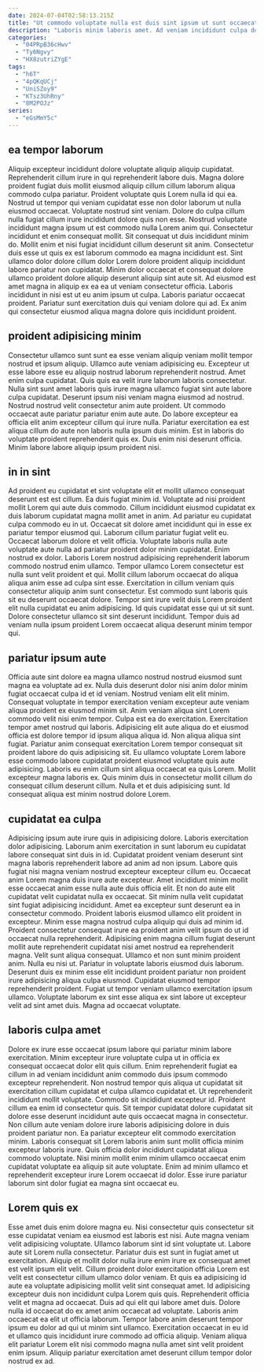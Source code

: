 ```yaml
---
date: 2024-07-04T02:58:13.215Z
title: "Ut commodo voluptate nulla est duis sint ipsum ut sunt occaecat officia magna deserunt Lorem."
description: "Laboris minim laboris amet. Ad veniam incididunt culpa do Lorem cupidatat consectetur reprehenderit in."
categories:
  - "04PRpB36cHwv"
  - "Ty6Ngvy"
  - "HX8zutriZYgE"
tags:
  - "h6T"
  - "4pQKqUCj"
  - "UniSZoy9"
  - "KTsz3UhRny"
  - "8M2POJz"
series:
  - "eGsMmY5c"
---
```



## ea tempor laborum

Aliquip excepteur incididunt dolore voluptate aliquip aliquip cupidatat. Reprehenderit cillum irure in qui reprehenderit labore duis. Magna dolore proident fugiat duis mollit eiusmod aliquip cillum cillum laborum aliqua commodo culpa pariatur. Proident voluptate quis Lorem nulla id qui ea. Nostrud ut tempor qui veniam cupidatat esse non dolor laborum ut nulla eiusmod occaecat. Voluptate nostrud sint veniam. Dolore do culpa cillum nulla fugiat cillum irure incididunt dolore quis non esse. Nostrud voluptate incididunt magna ipsum ut est commodo nulla Lorem anim qui.
Consectetur incididunt et enim consequat mollit. Sit consequat ut duis incididunt minim do. Mollit enim et nisi fugiat incididunt cillum deserunt sit anim. Consectetur duis esse ut quis ex est laborum commodo ea magna incididunt est. Sint ullamco dolor dolore cillum dolor Lorem dolore proident aliquip incididunt labore pariatur non cupidatat. Minim dolor occaecat et consequat dolore ullamco proident dolore aliquip deserunt aliquip sint aute sit.
Ad eiusmod est amet magna in aliquip ex ea ea ut veniam consectetur officia. Laboris incididunt in nisi est ut eu anim ipsum ut culpa. Laboris pariatur occaecat proident. Pariatur sunt exercitation duis qui veniam dolore qui ad. Ex anim qui consectetur eiusmod aliqua magna dolore quis incididunt proident.

## proident adipisicing minim

Consectetur ullamco sunt sunt ea esse veniam aliquip veniam mollit tempor nostrud et ipsum aliquip. Ullamco aute veniam adipisicing eu. Excepteur ut esse labore esse eu aliquip nostrud laborum reprehenderit nostrud. Amet enim culpa cupidatat. Quis quis ea velit irure laborum laboris consectetur.
Nulla sint sunt amet laboris quis irure magna ullamco fugiat sint aute labore culpa cupidatat. Deserunt ipsum nisi veniam magna eiusmod ad nostrud. Nostrud nostrud velit consectetur anim aute proident. Ut commodo occaecat aute pariatur pariatur enim aute aute.
Do labore excepteur ea officia elit anim excepteur cillum qui irure nulla. Pariatur exercitation ea est aliqua cillum do aute non laboris nulla ipsum duis minim. Est in laboris do voluptate proident reprehenderit quis ex. Duis enim nisi deserunt officia. Minim labore labore aliquip ipsum proident nisi.

## in in sint

Ad proident eu cupidatat et sint voluptate elit et mollit ullamco consequat deserunt est est cillum. Ea duis fugiat minim id. Voluptate ad nisi proident mollit Lorem qui aute duis commodo. Cillum incididunt eiusmod cupidatat ex duis laborum cupidatat magna mollit amet in anim. Ad pariatur eu cupidatat culpa commodo eu in ut. Occaecat sit dolore amet incididunt qui in esse ex pariatur tempor eiusmod qui.
Laborum cillum pariatur fugiat velit eu. Occaecat laborum dolore et velit officia. Voluptate laboris nulla aute voluptate aute nulla ad pariatur proident dolor minim cupidatat. Enim nostrud ex dolor. Laboris Lorem nostrud adipisicing reprehenderit laborum commodo nostrud enim ullamco. Tempor ullamco Lorem consectetur est nulla sunt velit proident et qui.
Mollit cillum laborum occaecat do aliqua aliqua anim esse ad culpa sint esse. Exercitation in cillum veniam quis consectetur aliquip anim sunt consectetur. Est commodo sunt laboris quis sit eu deserunt occaecat dolore. Tempor sint irure velit duis Lorem proident elit nulla cupidatat eu anim adipisicing. Id quis cupidatat esse qui ut sit sunt. Dolore consectetur ullamco sit sint deserunt incididunt. Tempor duis ad veniam nulla ipsum proident Lorem occaecat aliqua deserunt minim tempor qui.

## pariatur ipsum aute

Officia aute sint dolore ea magna ullamco nostrud nostrud eiusmod sunt magna ea voluptate ad ex. Nulla duis deserunt dolor nisi anim dolor minim fugiat occaecat culpa id et id veniam. Nostrud veniam elit elit minim. Consequat voluptate in tempor exercitation veniam excepteur aute veniam aliqua proident ex eiusmod minim sit.
Anim veniam aliqua sint Lorem commodo velit nisi enim tempor. Culpa est ea do exercitation. Exercitation tempor amet nostrud qui laboris. Adipisicing elit aute aliqua do et eiusmod officia est dolore tempor id ipsum aliqua aliqua id. Non aliqua aliqua sint fugiat. Pariatur anim consequat exercitation Lorem tempor consequat sit proident labore do quis adipisicing sit. Eu ullamco voluptate Lorem labore esse commodo labore cupidatat proident eiusmod voluptate quis aute adipisicing.
Laboris eu enim cillum sint aliqua occaecat ea quis Lorem. Mollit excepteur magna laboris ex. Quis minim duis in consectetur mollit cillum do consequat cillum deserunt cillum. Nulla et et duis adipisicing sunt. Id consequat aliqua est minim nostrud dolore Lorem.

## cupidatat ea culpa

Adipisicing ipsum aute irure quis in adipisicing dolore. Laboris exercitation dolor adipisicing. Laborum anim exercitation in sunt laborum eu cupidatat labore consequat sint duis in id. Cupidatat proident veniam deserunt sint magna laboris reprehenderit labore ad anim ad non ipsum. Labore quis fugiat nisi magna veniam nostrud excepteur excepteur cillum eu. Occaecat anim Lorem magna duis irure aute excepteur. Amet incididunt minim mollit esse occaecat anim esse nulla aute duis officia elit. Et non do aute elit cupidatat velit cupidatat nulla ex occaecat.
Sit minim nulla velit cupidatat sint fugiat adipisicing incididunt. Amet ea excepteur sunt deserunt ea in consectetur commodo. Proident laboris eiusmod ullamco elit proident in excepteur. Minim esse magna nostrud culpa aliquip qui duis ad minim id. Proident consectetur consequat irure ea proident anim velit ipsum do ut id occaecat nulla reprehenderit. Adipisicing enim magna cillum fugiat deserunt mollit aute reprehenderit cupidatat nisi amet nostrud ea reprehenderit magna. Velit sunt aliqua consequat.
Ullamco et non sunt minim proident anim. Nulla eu nisi ut. Pariatur in voluptate laboris eiusmod duis laborum. Deserunt duis ex minim esse elit incididunt proident pariatur non proident irure adipisicing aliqua culpa eiusmod. Cupidatat eiusmod tempor reprehenderit proident. Fugiat ut tempor veniam ullamco exercitation ipsum ullamco. Voluptate laborum ex sint esse aliqua ex sint labore ut excepteur velit ad sint amet duis. Magna ad occaecat voluptate.

## laboris culpa amet

Dolore ex irure esse occaecat ipsum labore qui pariatur minim labore exercitation. Minim excepteur irure voluptate culpa ut in officia ex consequat occaecat dolor elit quis cillum. Enim reprehenderit fugiat ea cillum in ad veniam incididunt anim commodo duis ipsum commodo excepteur reprehenderit. Non nostrud tempor quis aliqua ut cupidatat sit exercitation cillum cupidatat et culpa ullamco cupidatat et. Ut reprehenderit incididunt mollit voluptate. Commodo sit incididunt excepteur id. Proident cillum ea enim id consectetur quis.
Sit tempor cupidatat dolore cupidatat sit dolore esse deserunt incididunt aute quis occaecat magna in consectetur. Non cillum aute veniam dolore irure laboris adipisicing dolore in duis proident pariatur non. Ea pariatur excepteur elit commodo exercitation minim. Laboris consequat sit Lorem laboris anim sunt mollit officia minim excepteur laboris irure.
Quis officia dolor incididunt cupidatat aliqua commodo voluptate. Nisi minim mollit enim minim ullamco occaecat enim cupidatat voluptate ea aliquip sit aute voluptate. Enim ad minim ullamco et reprehenderit excepteur irure Lorem occaecat id dolor. Esse irure pariatur laborum sint dolor fugiat ea magna sint occaecat eu.

## Lorem quis ex

Esse amet duis enim dolore magna eu. Nisi consectetur quis consectetur sit esse cupidatat veniam ea eiusmod est laboris est nisi. Aute magna veniam velit adipisicing voluptate. Ullamco laborum sint id sint voluptate ut. Labore aute sit Lorem nulla consectetur. Pariatur duis est sunt in fugiat amet ut exercitation.
Aliquip et mollit dolor nulla irure enim irure ex consequat amet est velit ipsum elit velit. Cillum proident dolor exercitation officia Lorem est velit est consectetur cillum ullamco dolor veniam. Et quis ea adipisicing id aute ea voluptate adipisicing mollit velit sint consequat amet. Id adipisicing excepteur duis non incididunt culpa Lorem quis quis. Reprehenderit officia velit et magna ad occaecat. Duis ad qui elit qui labore amet duis.
Dolore nulla id occaecat do ex amet anim occaecat ad voluptate. Laboris anim occaecat ea elit ut officia laborum. Tempor labore anim deserunt tempor ipsum eu dolor ad qui ut minim sint ullamco. Exercitation occaecat in eu id et ullamco quis incididunt irure commodo ad officia aliquip. Veniam aliqua elit pariatur Lorem elit nisi commodo magna nulla amet sint velit proident enim ipsum. Aliquip pariatur exercitation amet deserunt cillum tempor dolor nostrud ex ad.

